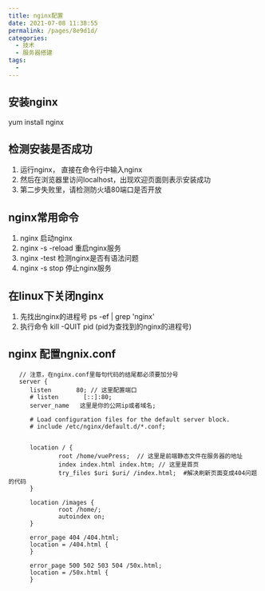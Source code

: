 ```yaml
---
title: nginx配置
date: 2021-07-08 11:38:55
permalink: /pages/8e9d1d/
categories:
  - 技术
  - 服务器搭建
tags:
  - 
---
```

## 安装nginx
  yum install nginx
## 检测安装是否成功
  1. 运行nginx， 直接在命令行中输入nginx
  2. 然后在浏览器里访问localhost，出现欢迎页面则表示安装成功
  3. 第二步失败里，请检测防火墙80端口是否开放
## nginx常用命令
  1. nginx 启动nginx
  2. nginx -s -reload 重启nginx服务
  3. nginx -test 检测nginx是否有语法问题
  4. nginx -s stop 停止nginx服务
## 在linux下关闭nginx
  1. 先找出nginx的进程号 ps -ef | grep 'nginx'
  2. 执行命令 kill -QUIT pid (pid为查找到的nginx的进程号)
## nginx 配置ngnix.conf
  ```
     // 注意，在nginx.conf里每句代码的结尾都必须要加分号
     server {
        listen       80; // 这里配置端口
        # listen       [::]:80;
        server_name   这里是你的公网ip或者域名;

        # Load configuration files for the default server block.
        # include /etc/nginx/default.d/*.conf;


        location / {
                root /home/vuePress;  // 这里是前端静态文件在服务器的地址
                index index.html index.htm; // 这里是首页
                try_files $uri $uri/ /index.html;  #解决刷新页面变成404问题的代码
        }

        location /images {
                root /home/;
                autoindex on;
        }

        error_page 404 /404.html;
        location = /404.html {
        }

        error_page 500 502 503 504 /50x.html;
        location = /50x.html {
        }
  ```